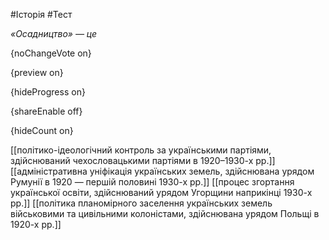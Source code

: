 #Історія #Тест

*«Осадництво» — це*

{noChangeVote on}

{preview on}

{hideProgress on}

{shareEnable off}

{hideCount on}

[[політико-ідеологічний контроль за українськими партіями, здійснюваний чехословацькими партіями в 1920–1930-х рр.]]
[[адміністративна уніфікація українських земель, здійснювана урядом Румунії в 1920 — першій половині 1930-х рр.]]
[[процес згортання української освіти, здійснюваний урядом Угорщини наприкінці 1930-х рр.]]
[[політика планомірного заселення українських земель військовими та цивільними колоністами, здійснювана урядом Польщі в 1920-х рр.]]

